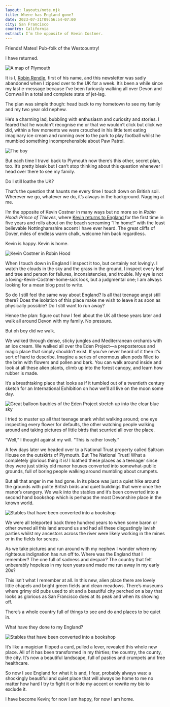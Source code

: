 ```yaml
---
layout: layouts/note.njk
title: Where has England gone?
date: 2023-07-31T09:56:54-07:00
city: San Francisco
country: California
extract: I’m the opposite of Kevin Costner.
---
```


Friends! Mates! Pub-folk of the Westcountry!

I have returned.

![A map of Plymouth](/images/newsletter/england/plymouth.jpg)

It is I, [Robin Rendle](https://robinrendle.com), first of his name, and this newsletter was sadly abandoned when I zipped over to the UK for a week. It’s been a while since my last e-message because I’ve been furiously walking all over Devon and Cornwall in a total and complete state of jet-lag.

The plan was simple though: head back to my hometown to see my family and my two year old nephew.

He’s a charming lad, bubbling with enthusiasm and curiosity and stories. I feared that he wouldn’t recognise me or that we wouldn’t click but click we did, within a few moments we were crouched in his little tent eating imaginary ice cream and running over to the park to play football whilst he mumbled something incomprehensible about Paw Patrol.

![The boy](/images/newsletter/england/alex.jpg)

But each time I travel back to Plymouth now there’s this other, secret plan, too. It’s pretty bleak but I can’t stop thinking about this question whenever I head over there to see my family.

Do I still loathe the UK?

That’s the question that haunts me every time I touch down on British soil. Wherever we go, whatever we do, it’s always in the background. Nagging at me.

I’m the opposite of Kevin Costner in many ways but no more so in _Robin Hood: Prince of Thieves_, where [Kevin returns to England ](https://www.youtube.com/watch?v=Qz8CBjAYHP8) for the first time in five years and rolls about on the beach screaming “I’m home!” with the least believable Nottinghamshire accent I have ever heard. The great cliffs of Dover, miles of endless warm chalk, welcome him back regardless.

Kevin is happy. Kevin is home.

![Kevin Costner in Robin Hood](/images/newsletter/england/kevin.jpg)

When I touch down in England I inspect it too, but certainly not lovingly. I watch the clouds in the sky and the grass in the ground, I inspect every leaf and tree and person for failures, inconsistencies, and trouble. My eye is not a loving-Kevin-Costner-home-sick look, but a judgmental one; I am always looking for a mean blog post to write.

So do I still feel the same way about England? Is all that teenage angst still there? Does the isolation of this place make me wish to leave it as soon as physically possible? Do I still want to run away?

Hence the plan: figure out how I feel about the UK all these years later and walk all around Devon with my family. No pressure.

But oh boy did we walk.

We walked through dense, sticky jungles and Mediterranean orchards with an ice cream. We walked all over the Eden Project—a preposterous and magic place that simply shouldn’t exist. If you’ve never heard of it then it’s sort of hard to describe. Imagine a series of enormous alien pods filled to the brim with flowers and pollen and bark. You can walk around inside and look at all these alien plants, climb up into the forest canopy, and learn how rubber is made.

It’s a breathtaking place that looks as if it tumbled out of a twentieth century sketch for an International Exhibition on how we’ll all live on the moon some day.

![Great balloon baubles of the Eden Project stretch up into the clear blue sky](/images/newsletter/england/eden-project.jpg)

I tried to muster up all that teenage snark whilst walking around; one eye inspecting every flower for defaults, the other watching people walking around and taking pictures of little birds that scurried all over the place.

“Well,” I thought against my will. “This is rather lovely.”

A few days later we headed over to a National Trust property called Saltram House on the outskirts of Plymouth. But The National Trust! What a completely glorious thing it is! I loathed these places as a teenager since they were just stinky old manor houses converted into somewhat-public grounds, full of boring people walking around mumbling about crumpets.

But all that anger in me had gone. In its place was just a quiet hike around the grounds with polite British birds and quiet buildings that were once the manor’s orangery. We walk into the stables and it’s been converted into a second hand bookshop which is perhaps the most Devonshire place in the known world.

![Stables that have been converted into a bookshop](/images/newsletter/england/stables.jpg)

We were all teleported back three hundred years to when some baron or other owned all this land around us and had all these disgustingly lavish parties whilst my ancestors across the river were likely working in the mines or in the fields for scraps.

As we take pictures and run around with my nephew I wonder where my righteous indignation has run off to. Where was the England that I remember? The one full of sadness and despair? The country that felt unbearably hopeless in my teen years and made me run away in my early 20s?

This isn’t what I remember at all. In this new, alien place there are lovely little chapels and bright green fields and clean meadows. There’s museums where grimy old pubs used to sit and a beautiful city perched on a bay that looks as glorious as San Francisco does at its peak and when its showing off.

There’s a whole country full of things to see and do and places to be quiet in.

What have they done to my England?

![Stables that have been converted into a bookshop](/images/newsletter/england/saltram-house.jpg)

It’s like a magician flipped a card, pulled a lever, revealed this whole new place. All of it has been transformed in my thirties; the country, the county, the city. It’s now a beautiful landscape, full of pasties and crumpets and free healthcare.

So now I see England for what it is and, I fear, probably always was: a shockingly beautiful and quiet place that will always be home to me no matter how hard I try to fight it or hide my accent or rewrite my bio to exclude it.

I have become Kevin; for now I am happy, for now I am home.
